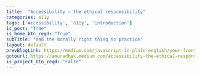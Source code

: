 ```yaml
---
title:  "Accessibility — the ethical responsibility"
categories: a11y
tags: ['Accessibility', 'a11y', 'introduction']
is_post: "True"
is_home_btn_reqd: "True"
subTitle: "and the morally right thing to practice"
layout: default
prevBlogLink: https://medium.com/javascript-in-plain-english/your-front-end-code-needs-to-be-unit-tested-f998b016c448
gotourl: https://anuradhak.medium.com/accessibility-the-ethical-responsibility-76cd7494a4da
is_project_btn_reqd: "False"
---
```

